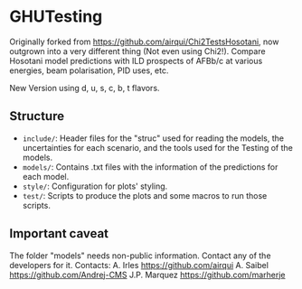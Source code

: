 # GHUTesting
Originally forked from https://github.com/airqui/Chi2TestsHosotani, now outgrown into a very different thing (Not even using Chi2!).
Compare Hosotani model predictions with ILD prospects of AFBb/c at various energies, beam polarisation, PID uses, etc.

New Version using d, u, s, c, b, t flavors.

## Structure
- `include/`: Header files for the "struc" used for reading the models, the uncertainties for each scenario, and the tools used for the Testing of the models.
- `models/`: Contains .txt files with the information of the predictions for each model.
- `style/`: Configuration for plots' styling.
- `test/`: Scripts to produce the plots and some macros to run those scripts.

## Important caveat
The folder "models" needs non-public information. Contact any of the developers for it.
Contacts:
A. Irles https://github.com/airqui
A. Saibel https://github.com/Andrej-CMS
J.P. Marquez https://github.com/marherje